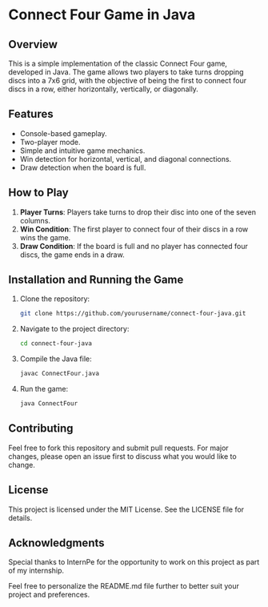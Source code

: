 # Connect Four Game in Java
  
## Overview
This is a simple implementation of the classic Connect Four game, developed in Java. The game allows two players to take turns dropping discs into a 7x6 grid, with the objective of being the first to connect four discs in a row, either horizontally, vertically, or diagonally.

## Features
- Console-based gameplay.
- Two-player mode.
- Simple and intuitive game mechanics.
- Win detection for horizontal, vertical, and diagonal connections.
- Draw detection when the board is full.

## How to Play
1. **Player Turns**: Players take turns to drop their disc into one of the seven columns.
2. **Win Condition**: The first player to connect four of their discs in a row wins the game.
3. **Draw Condition**: If the board is full and no player has connected four discs, the game ends in a draw.

## Installation and Running the Game

1. Clone the repository:
    ```bash
    git clone https://github.com/yourusername/connect-four-java.git
    ```
2. Navigate to the project directory:
    ```bash
    cd connect-four-java
    ```
3. Compile the Java file:
    ```bash
    javac ConnectFour.java
    ```
4. Run the game:
    ```bash
    java ConnectFour
    ```
## Contributing
  Feel free to fork this repository and submit pull requests. For major changes, please open an issue first to discuss what you would like to change.

## License
  This project is licensed under the MIT License. See the LICENSE file for details.

## Acknowledgments
  Special thanks to InternPe for the opportunity to work on this project as part of my internship.

  
Feel free to personalize the README.md file further to better suit your project and preferences.
